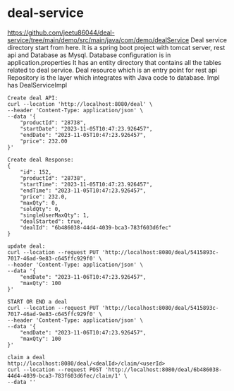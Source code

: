 # deal-service

https://github.com/jeetu86044/deal-service/tree/main/demo/src/main/java/com/demo/dealService
Deal service directory start from here.
It is a spring boot project with tomcat server, rest api and Database as Mysql. Database configuration is in application.properties
It has an entity directory that contains all the tables related to deal service.
Deal resource which is an entry point for rest api
Repository is the layer which integrates with Java code to database.
Impl has DealServiceImpl 

```
Create deal API:
curl --location 'http://localhost:8080/deal' \
--header 'Content-Type: application/json' \
--data '{
    "productId": "28738",
    "startDate": "2023-11-05T10:47:23.926457",
    "endDate": "2023-11-05T10:47:23.926457",
    "price": 232.00
}'
```

```
Create deal Response:
{
    "id": 152,
    "productId": "28738",
    "startTime": "2023-11-05T10:47:23.926457",
    "endTime": "2023-11-05T10:47:23.926457",
    "price": 232.0,
    "maxQty": 0,
    "soldQty": 0,
    "singleUserMaxQty": 1,
    "dealStarted": true,
    "dealId": "6b486038-44d4-4039-bca3-783f603d6fec"
}
```

```
update deal:
curl --location --request PUT 'http://localhost:8080/deal/5415893c-7017-46ad-9e83-c645ffc929f0' \
--header 'Content-Type: application/json' \
--data '{
    "endDate": "2023-11-06T10:47:23.926457",
    "maxQty": 100
}'
```

```
START OR END a deal
curl --location --request PUT 'http://localhost:8080/deal/5415893c-7017-46ad-9e83-c645ffc929f0' \
--header 'Content-Type: application/json' \
--data '{
    "endDate": "2023-11-06T10:47:23.926457",
    "maxQty": 100
}'
```

```
claim a deal
http://localhost:8080/deal/<dealId>/claim/<userId>
curl --location --request POST 'http://localhost:8080/deal/6b486038-44d4-4039-bca3-783f603d6fec/claim/1' \
--data ''
```

